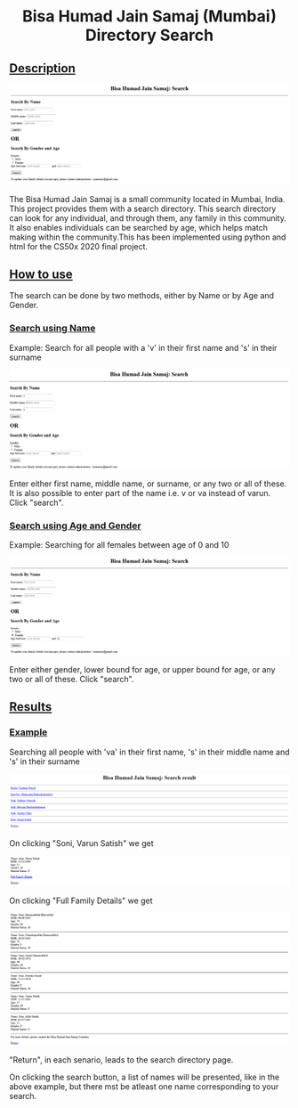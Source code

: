 <h1 align="center">Bisa Humad Jain Samaj (Mumbai) Directory Search</h1>

## <ins>Description</ins>

<p align="center">
<img src="p1.png">
</p>

The Bisa Humad Jain Samaj is a small community located in Mumbai, India. This project provides them with a search directory. This search directory can look for any individual, and through them, any family in this community. It also enables individuals can be searched by age, which helps match making within the community.This has been implemented using python and html for the CS50x 2020 final project.

## <ins>How to use</ins>
The search can be done by two methods, either by Name or by Age and Gender.

### <ins>Search using Name</ins>
Example: Search for all people with a 'v' in their first name and 's' in their surname
<p align="center">
<img src="p2.png">
</p>
Enter either first name, middle name, or surname, or any two or all of these. It is also possible to enter part of the name i.e. v or va instead of varun. Click "search".

### <ins>Search using Age and Gender</ins>
Example: Searching for all females between age of 0 and 10
<p align="center">
<img src="p3.png">
</p>
Enter either gender, lower bound for age, or upper bound for age, or any two or all of these. Click "search".

## <ins>Results</ins>

### <ins>Example</ins>
Searching all people with 'va' in their first name, 's' in their middle name and 's' in their surname
<p align="center">
<img src="p4.png">
</p>

On clicking "Soni, Varun Satish" we get
<p align="center">
<img src="p5.png">
</p>

On clicking "Full Family Details" we get 
<p align="center">
<img src="p6'.png">
</p>
"Return", in each senario, leads to the search directory page.<p></p>

On clicking the search button, a list of names will be presented, like in the above example, but there mst be atleast one name corresponding to your search.
